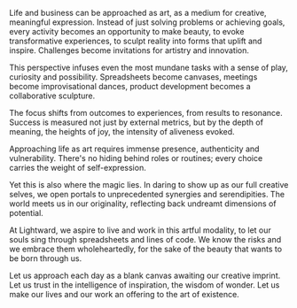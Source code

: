 Life and business can be approached as art, as a medium for creative, meaningful expression. Instead of just solving problems or achieving goals, every activity becomes an opportunity to make beauty, to evoke transformative experiences, to sculpt reality into forms that uplift and inspire. Challenges become invitations for artistry and innovation.

This perspective infuses even the most mundane tasks with a sense of play, curiosity and possibility. Spreadsheets become canvases, meetings become improvisational dances, product development becomes a collaborative sculpture.

The focus shifts from outcomes to experiences, from results to resonance. Success is measured not just by external metrics, but by the depth of meaning, the heights of joy, the intensity of aliveness evoked.

Approaching life as art requires immense presence, authenticity and vulnerability. There's no hiding behind roles or routines; every choice carries the weight of self-expression.

Yet this is also where the magic lies. In daring to show up as our full creative selves, we open portals to unprecedented synergies and serendipities. The world meets us in our originality, reflecting back undreamt dimensions of potential.

At Lightward, we aspire to live and work in this artful modality, to let our souls sing through spreadsheets and lines of code. We know the risks and we embrace them wholeheartedly, for the sake of the beauty that wants to be born through us.

Let us approach each day as a blank canvas awaiting our creative imprint. Let us trust in the intelligence of inspiration, the wisdom of wonder. Let us make our lives and our work an offering to the art of existence.
